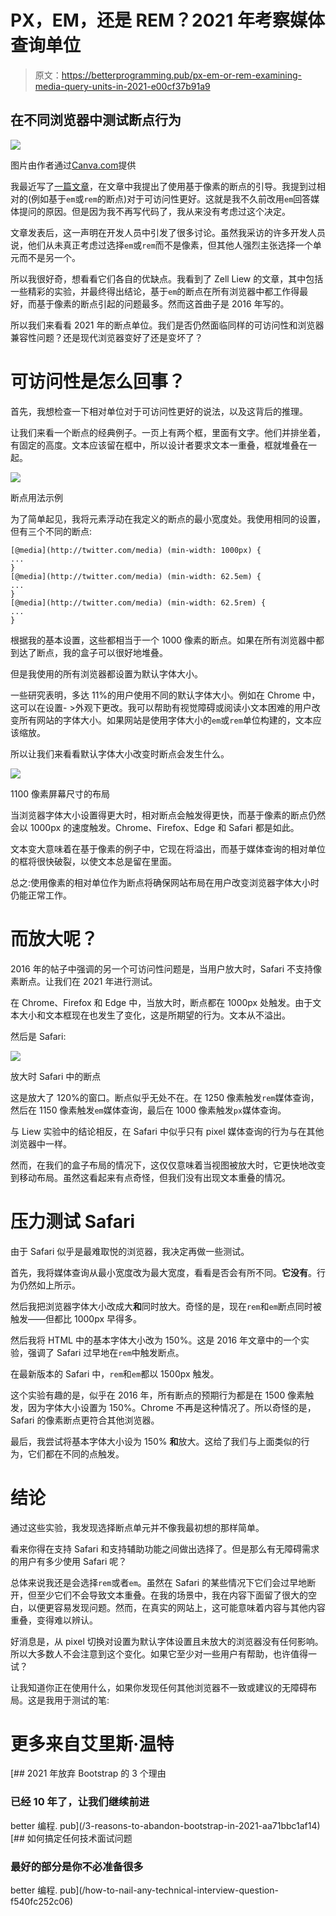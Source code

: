 # PX，EM，还是 REM？2021 年考察媒体查询单位

> 原文：<https://betterprogramming.pub/px-em-or-rem-examining-media-query-units-in-2021-e00cf37b91a9>

## 在不同浏览器中测试断点行为

![](img/5d1f684853110fc2269f10b8c55013c3.png)

图片由作者通过[Canva.com](http://Canva.com)提供

我最近写了[一篇文章](/3-reasons-to-abandon-bootstrap-in-2021-aa71bbc1af14)，在文章中我提出了使用基于像素的断点的引导。我提到过相对的(例如基于`em`或`rem`的断点)对于可访问性更好。这就是我不久前改用`em`回答媒体提问的原因。但是因为我不再写代码了，我从来没有考虑过这个决定。

文章发表后，这一声明在开发人员中引发了很多讨论。虽然我采访的许多开发人员说，他们从未真正考虑过选择`em`或`rem`而不是像素，但其他人强烈主张选择一个单元而不是另一个。

所以我很好奇，想看看它们各自的优缺点。我看到了 Zell Liew 的文章，其中包括一些精彩的实验，并最终得出结论，基于`em`的断点在所有浏览器中都工作得最好，而基于像素的断点引起的问题最多。然而这首曲子是 2016 年写的。

所以我们来看看 2021 年的断点单位。我们是否仍然面临同样的可访问性和浏览器兼容性问题？还是现代浏览器变好了还是变坏了？

# 可访问性是怎么回事？

首先，我想检查一下相对单位对于可访问性更好的说法，以及这背后的推理。

让我们来看一个断点的经典例子。一页上有两个框，里面有文字。他们并排坐着，有固定的高度。文本应该留在框中，所以设计者要求文本一重叠，框就堆叠在一起。

![](img/c3ae0d9acc2039436414fe085152d194.png)

断点用法示例

为了简单起见，我将元素浮动在我定义的断点的最小宽度处。我使用相同的设置，但有三个不同的断点:

```
[@media](http://twitter.com/media) (min-width: 1000px) {
... 
}
[@media](http://twitter.com/media) (min-width: 62.5em) {
... 
}
[@media](http://twitter.com/media) (min-width: 62.5rem) {
... 
}
```

根据我的基本设置，这些都相当于一个 1000 像素的断点。如果在所有浏览器中都到达了断点，我的盒子可以很好地堆叠。

但是我使用的所有浏览器都设置为默认字体大小。

一些研究表明，多达 11%的用户使用不同的默认字体大小。例如在 Chrome 中，这可以在设置- >外观下更改。我可以帮助有视觉障碍或阅读小文本困难的用户改变所有网站的字体大小。如果网站是使用字体大小的`em`或`rem`单位构建的，文本应该缩放。

所以让我们来看看默认字体大小改变时断点会发生什么。

![](img/0bb4caadae4a07af95cba5135e274f18.png)

1100 像素屏幕尺寸的布局

当浏览器字体大小设置得更大时，相对断点会触发得更快，而基于像素的断点仍然会以 1000px 的速度触发。Chrome、Firefox、Edge 和 Safari 都是如此。

文本变大意味着在基于像素的例子中，它现在将溢出，而基于媒体查询的相对单位的框将很快破裂，以使文本总是留在里面。

总之:使用像素的相对单位作为断点将确保网站布局在用户改变浏览器字体大小时仍能正常工作。

# 而放大呢？

2016 年的帖子中强调的另一个可访问性问题是，当用户放大时，Safari 不支持像素断点。让我们在 2021 年进行测试。

在 Chrome、Firefox 和 Edge 中，当放大时，断点都在 1000px 处触发。由于文本大小和文本框现在也发生了变化，这是所期望的行为。文本从不溢出。

然后是 Safari:

![](img/a5a990d80ea78e64fb63be40ed2e4225.png)

放大时 Safari 中的断点

这是放大了 120%的窗口。断点似乎无处不在。在 1250 像素触发`rem`媒体查询，然后在 1150 像素触发`em`媒体查询，最后在 1000 像素触发`px`媒体查询。

与 Liew 实验中的结论相反，在 Safari 中似乎只有 pixel 媒体查询的行为与在其他浏览器中一样。

然而，在我们的盒子布局的情况下，这仅仅意味着当视图被放大时，它更快地改变到移动布局。虽然这看起来有点奇怪，但我们没有出现文本重叠的情况。

# 压力测试 Safari

由于 Safari 似乎是最难取悦的浏览器，我决定再做一些测试。

首先，我将媒体查询从最小宽度改为最大宽度，看看是否会有所不同。**它没有**。行为仍然如上所示。

然后我把浏览器字体大小改成大**和**同时放大。奇怪的是，现在`rem`和`em`断点同时被触发——但都比 1000px 早得多。

然后我将 HTML 中的基本字体大小改为 150%。这是 2016 年文章中的一个实验，强调了 Safari 过早地在`rem`中触发断点。

在最新版本的 Safari 中，`rem`和`em`都以 1500px 触发。

这个实验有趣的是，似乎在 2016 年，所有断点的预期行为都是在 1500 像素触发，因为字体大小设置为 150%。Chrome 不再是这种情况了。所以奇怪的是，Safari 的像素断点更符合其他浏览器。

最后，我尝试将基本字体大小设为 150% **和**放大。这给了我们与上面类似的行为，它们都在不同的点触发。

# 结论

通过这些实验，我发现选择断点单元并不像我最初想的那样简单。

看来你得在支持 Safari 和支持辅助功能之间做出选择了。但是那么有无障碍需求的用户有多少使用 Safari 呢？

总体来说我还是会选择`rem`或者`em`。虽然在 Safari 的某些情况下它们会过早地断开，但至少它们不会导致文本重叠。在我的场景中，我在内容下面留了很大的空白，以便更容易发现问题。然而，在真实的网站上，这可能意味着内容与其他内容重叠，变得难以辨认。

好消息是，从 pixel 切换对设置为默认字体设置且未放大的浏览器没有任何影响。所以大多数人不会注意到这个变化。如果它至少对一些用户有帮助，也许值得一试？

让我知道你正在使用什么，如果你发现任何其他浏览器不一致或建议的无障碍布局。这是我用于测试的笔:

# 更多来自艾里斯·温特

[](/3-reasons-to-abandon-bootstrap-in-2021-aa71bbc1af14) [## 2021 年放弃 Bootstrap 的 3 个理由

### 已经 10 年了，让我们继续前进

better 编程. pub](/3-reasons-to-abandon-bootstrap-in-2021-aa71bbc1af14) [](/how-to-nail-any-technical-interview-question-f540fc252c06) [## 如何搞定任何技术面试问题

### 最好的部分是你不必准备很多

better 编程. pub](/how-to-nail-any-technical-interview-question-f540fc252c06)